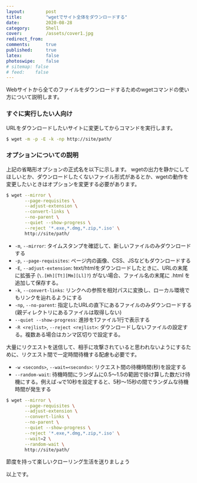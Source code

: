 ```yaml
---
layout:        post
title:         "wgetでサイト全体をダウンロードする"
date:          2020-08-28
category:      Shell
cover:         /assets/cover1.jpg
redirect_from:
comments:      true
published:     true
latex:         false
photoswipe:    false
# sitemap: false
# feed:    false
---
```



Webサイトから全てのファイルをダウンロードするためのwgetコマンドの使い方について説明します。


### すぐに実行したい人向け

URLをダウンロードしたいサイトに変更してからコマンドを実行します。

```bash
$ wget -m -p -E -k -np http://site/path/
```

### オプションについての説明

上記の省略形オプションの正式名を以下に示します。
wgetの出力を静かにしてほしいとか、ダウンロードしたくないファイル形式があるとか、wgetの動作を変更したいときはオプションを変更する必要があります。

```bash
$ wget --mirror \
       --page-requisites \
       --adjust-extension \
       --convert-links \
       --no-parent \
       --quiet --show-progress \
       --reject '*.exe,*.dmg,*.zip,*.iso' \
       http://site/path/
```

- `-m`, `--mirror`: タイムスタンプを確認して、新しいファイルのみダウンロードする
- `-p`, `--page-requisites`: ページ内の画像、CSS、JSなどもダウンロードする
- `-E`, `--adjust-extension`: text/htmlをダウンロードしたときに、URLの末尾に拡張子 (`\.[Hh][Tt][Mm][Ll]?`) がない場合、ファイル名の末尾に .html を追加して保存する。
- `-k`, `--convert-links`: リンクへの参照を相対パスに変換し、ローカル環境でもリンクを辿れるようにする
- `-np`, `--no-parent`: 指定したURLの直下にあるファイルのみダウンロードする (親ディレクトリにあるファイルは取得しない)
- `--quiet --show-progress`: 進捗を1ファイル1行で表示する
- `-R <rejlist>`, `--reject <rejlist>`: ダウンロードしないファイルの設定する。複数ある場合はカンマ区切りで設定する。

大量にリクエストを送信して、相手に攻撃されていると思われないようにするために、リクエスト間で一定時間待機する配慮も必要です。

- `-w <seconds>`, `--wait=<seconds>`: リクエスト間の待機時間(秒)を設定する
- `--random-wait`: 待機時間にランダムに0.5～1.5の範囲で掛け算した数だけ待機にする。例えば`-w`で10秒を設定すると、5秒～15秒の間でランダムな待機時間が発生する

```bash
$ wget --mirror \
       --page-requisites \
       --adjust-extension \
       --convert-links \
       --no-parent \
       --quiet --show-progress \
       --reject '*.exe,*.dmg,*.zip,*.iso' \
       --wait=2 \
       --random-wait \
       http://site/path/
```

節度を持って楽しいクローリング生活を送りましょう

以上です。
